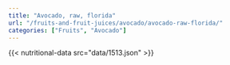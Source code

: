 ```yaml
---
title: "Avocado, raw, florida"
url: "/fruits-and-fruit-juices/avocado/avocado-raw-florida/"
categories: ["Fruits", "Avocado"]
---
```

{{< nutritional-data src="data/1513.json" >}}